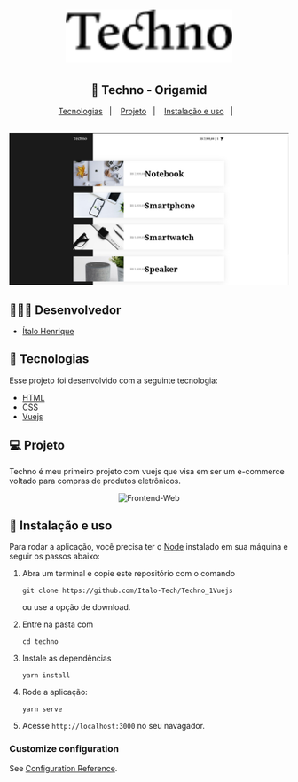 <div>
    <h1 align="center">
        <img alt="DevRadar" title="#DevRadar" src="./public/github/techno.svg" width="300px" />
    </h1>
</div>

<div align="center">
    <h2> 🚀 Techno - Origamid </h2>
</div>

<p align="center">
  <a href="#rocket-tecnologias">Tecnologias</a>&nbsp;&nbsp;&nbsp;|&nbsp;&nbsp;&nbsp;
  <a href="#-projeto">Projeto</a>&nbsp;&nbsp;&nbsp;|&nbsp;&nbsp;&nbsp;
  <a href="#wrench-instalação-e-uso">Instalação e uso</a>&nbsp;&nbsp;&nbsp;|&nbsp;&nbsp;&nbsp;
</p>

</br>

<div align="center">
  <img alt="Frontend-Web" src="./public/github/techno-1.jpg">
</div>

## 👨🏼‍💻 Desenvolvedor 

- [Ítalo Henrique](https://www.linkedin.com/in/italo-tech/)

## :rocket: Tecnologias

Esse projeto foi desenvolvido com a seguinte tecnologia:

- [HTML](https://devdocs.io/html/)
- [CSS](https://devdocs.io/css/)
- [Vuejs](https://vuex.vuejs.org/)

## 💻 Projeto

Techno é meu primeiro projeto com vuejs que visa em ser um e-commerce voltado para compras de produtos eletrônicos.

<div align="center">
  <img alt="Frontend-Web" src="./public/github/gif1.gif">
</div>

## :wrench: Instalação e uso

Para rodar a aplicação, você precisa ter o [Node](https://nodejs.org/en/) instalado em sua máquina e seguir os passos abaixo:

1) Abra um terminal e copie este repositório com o comando
    ```
    git clone https://github.com/Italo-Tech/Techno_1Vuejs
    ```
    ou use a opção de download.
    
2) Entre na pasta com
    ```
    cd techno
    ```

3) Instale as dependências
   
    ```
    yarn install
    ```
    
4) Rode a aplicação:
    ```
    yarn serve
    ```
    
5) Acesse ```http://localhost:3000``` no seu navagador.    

### Customize configuration
See [Configuration Reference](https://cli.vuejs.org/config/).

